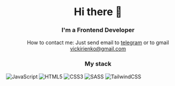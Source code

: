 
<div id="header" align="center">
	<h1>Hi there 👋</h1>
	<h3>I'm a Frontend Developer</h3>
</div>

<div id="contact" align="center">
	<p>How to contact me: Just send email to <a href="https://t.me/VictoriaBorovskayaa" target="_blank">telegram</a> or to gmail <a href="" target="_blank">vickirienko@gmail.com</a></p>
</div>

<div id="stack" align="center">
	<h3>My stack</h3>
</div>

![JavaScript](https://img.shields.io/badge/javascript-%23323330.svg?style=for-the-badge&logo=javascript&logoColor=%23F7DF1E)
![HTML5](https://img.shields.io/badge/html5-%23E34F26.svg?style=for-the-badge&logo=html5&logoColor=white)
![CSS3](https://img.shields.io/badge/css3-%231572B6.svg?style=for-the-badge&logo=css3&logoColor=white)
![SASS](https://img.shields.io/badge/SASS-hotpink.svg?style=for-the-badge&logo=SASS&logoColor=white)
![TailwindCSS](https://img.shields.io/badge/tailwindcss-%2338B2AC.svg?style=for-the-badge&logo=tailwind-css&logoColor=white)




<!-- <div id="socials" align="center">
	<a href="linkedin-url">
		<img src="https://img.shields.io/badge/Gmail-blue?style=for-the-badge&logo=gmail&logoColor=white" alt="Gmail"/>
	</a>
	<a href="https://t.me/VictoriaBorovskayaa">
		<img src="https://img.shields.io/badge/Telegram-blue?style=for-the-badge&logo=telegram&logoColor=white" alt="Telegram"/>
	</a>
</div> -->


<!--
**VictoriaBorovskaya/VictoriaBorovskaya** is a ✨ _special_ ✨ repository because its `README.md` (this file) appears on your GitHub profile.

Here are some ideas to get you started:

- 🔭 I’m currently working on ...
- 🌱 I’m currently learning ...
- 👯 I’m looking to collaborate on ...
- 🤔 I’m looking for help with ...
- 💬 Ask me about ...
- 📫 How to reach me: ...
- 😄 Pronouns: ...
- ⚡ Fun fact: ...
-->
